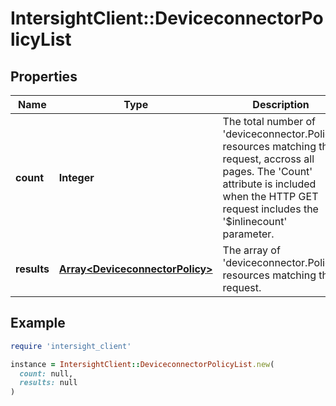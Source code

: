 # IntersightClient::DeviceconnectorPolicyList

## Properties

| Name | Type | Description | Notes |
| ---- | ---- | ----------- | ----- |
| **count** | **Integer** | The total number of &#39;deviceconnector.Policy&#39; resources matching the request, accross all pages. The &#39;Count&#39; attribute is included when the HTTP GET request includes the &#39;$inlinecount&#39; parameter. | [optional] |
| **results** | [**Array&lt;DeviceconnectorPolicy&gt;**](DeviceconnectorPolicy.md) | The array of &#39;deviceconnector.Policy&#39; resources matching the request. | [optional] |

## Example

```ruby
require 'intersight_client'

instance = IntersightClient::DeviceconnectorPolicyList.new(
  count: null,
  results: null
)
```

